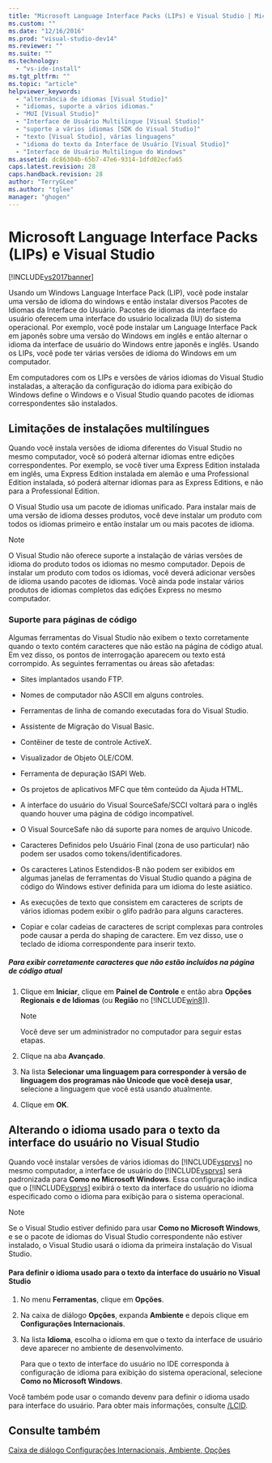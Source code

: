```yaml
---
title: "Microsoft Language Interface Packs (LIPs) e Visual Studio | Microsoft Docs"
ms.custom: ""
ms.date: "12/16/2016"
ms.prod: "visual-studio-dev14"
ms.reviewer: ""
ms.suite: ""
ms.technology: 
  - "vs-ide-install"
ms.tgt_pltfrm: ""
ms.topic: "article"
helpviewer_keywords: 
  - "alternância de idiomas [Visual Studio]"
  - "idiomas, suporte a vários idiomas."
  - "MUI [Visual Studio]"
  - "Interface de Usuário Multilíngue [Visual Studio]"
  - "suporte a vários idiomas [SDK do Visual Studio]"
  - "texto [Visual Studio], várias linguagens"
  - "idioma do texto da Interface de Usuário [Visual Studio]"
  - "Interface de Usuário Multilíngue do Windows"
ms.assetid: dc86304b-65b7-47e6-9314-1dfd02ecfa65
caps.latest.revision: 28
caps.handback.revision: 28
author: "TerryGLee"
ms.author: "tglee"
manager: "ghogen"
---
```

# Microsoft Language Interface Packs (LIPs) e Visual Studio
[!INCLUDE[vs2017banner](../code-quality/includes/vs2017banner.md)]

Usando um Windows Language Interface Pack \(LIP\), você pode instalar uma versão de idioma do windows e então instalar diversos Pacotes de Idiomas da Interface do Usuário.  Pacotes de idiomas da interface do usuário oferecem uma interface do usuário localizada \(IU\) do sistema operacional.  Por exemplo, você pode instalar um Language Interface Pack em japonês sobre uma versão do Windows em inglês e então alternar o idioma da interface de usuário do Windows entre japonês e inglês.  Usando os LIPs, você pode ter várias versões de idioma do Windows em um computador.  
  
 Em computadores com os LIPs e versões de vários idiomas do Visual Studio instaladas, a alteração da configuração do idioma para exibição do Windows define o Windows e o Visual Studio quando pacotes de idiomas correspondentes são instalados.  
  
## Limitações de instalações multilíngues  
 Quando você instala versões de idioma diferentes do Visual Studio no mesmo computador, você só poderá alternar idiomas entre edições correspondentes.  Por exemplo, se você tiver uma Express Edition instalada em inglês, uma Express Edition instalada em alemão e uma Professional Edition instalada, só poderá alternar idiomas para as Express Editions, e não para a Professional Edition.  
  
 O Visual Studio usa um pacote de idiomas unificado.  Para instalar mais de uma versão de idioma desses produtos, você deve instalar um produto com todos os idiomas primeiro e então instalar um ou mais pacotes de idioma.  
  
> [!NOTE]
>  O Visual Studio não oferece suporte a instalação de várias versões de idioma do produto todos os idiomas no mesmo computador.  Depois de instalar um produto com todos os idiomas, você deverá adicionar versões de idioma usando pacotes de idiomas.  Você ainda pode instalar vários produtos de idiomas completos das edições Express no mesmo computador.  
  
### Suporte para páginas de código  
 Algumas ferramentas do Visual Studio não exibem o texto corretamente quando o texto contém caracteres que não estão na página de código atual.  Em vez disso, os pontos de interrogação aparecem ou texto está corrompido.  As seguintes ferramentas ou áreas são afetadas:  
  
-   Sites implantados usando FTP.  
  
-   Nomes de computador não ASCII em alguns controles.  
  
-   Ferramentas de linha de comando executadas fora do Visual Studio.  
  
-   Assistente de Migração do Visual Basic.  
  
-   Contêiner de teste de controle ActiveX.  
  
-   Visualizador de Objeto OLE\/COM.  
  
-   Ferramenta de depuração ISAPI Web.  
  
-   Os projetos de aplicativos MFC que têm conteúdo da Ajuda HTML.  
  
-   A interface do usuário do Visual SourceSafe\/SCCI voltará para o inglês quando houver uma página de código incompatível.  
  
-   O Visual SourceSafe não dá suporte para nomes de arquivo Unicode.  
  
-   Caracteres Definidos pelo Usuário Final \(zona de uso particular\) não podem ser usados como tokens\/identificadores.  
  
-   Os caracteres Latinos Estendidos\-B não podem ser exibidos em algumas janelas de ferramentas do Visual Studio quando a página de código do Windows estiver definida para um idioma do leste asiático.  
  
-   As execuções de texto que consistem em caracteres de scripts de vários idiomas podem exibir o glifo padrão para alguns caracteres.  
  
-   Copiar e colar cadeias de caracteres de script complexas para controles pode causar a perda do shaping de caractere.  Em vez disso, use o teclado de idioma correspondente para inserir texto.  
  
##### Para exibir corretamente caracteres que não estão incluídos na página de código atual  
  
1.  Clique em **Iniciar**, clique em **Painel de Controle** e então abra **Opções Regionais e de Idiomas** \(ou **Região** no [!INCLUDE[win8](../debugger/includes/win8_md.md)]\).  
  
    > [!NOTE]
    >  Você deve ser um administrador no computador para seguir estas etapas.  
  
2.  Clique na aba **Avançado**.  
  
3.  Na lista **Selecionar uma linguagem para corresponder à versão de linguagem dos programas não Unicode que você deseja usar**, selecione a linguagem que você está usando atualmente.  
  
4.  Clique em **OK**.  
  
## Alterando o idioma usado para o texto da interface do usuário no Visual Studio  
 Quando você instalar versões de vários idiomas do [!INCLUDE[vsprvs](../code-quality/includes/vsprvs_md.md)] no mesmo computador, a interface de usuário do [!INCLUDE[vsprvs](../code-quality/includes/vsprvs_md.md)] será padronizada para **Como no Microsoft Windows**.  Essa configuração indica que o [!INCLUDE[vsprvs](../code-quality/includes/vsprvs_md.md)] exibirá o texto da interface do usuário no idioma especificado como o idioma para exibição para o sistema operacional.  
  
> [!NOTE]
>  Se o Visual Studio estiver definido para usar **Como no Microsoft Windows**, e se o pacote de idiomas do Visual Studio correspondente não estiver instalado, o Visual Studio usará o idioma da primeira instalação do Visual Studio.  
  
#### Para definir o idioma usado para o texto da interface do usuário no Visual Studio  
  
1.  No menu **Ferramentas**, clique em **Opções**.  
  
2.  Na caixa de diálogo **Opções**, expanda **Ambiente** e depois clique em **Configurações Internacionais**.  
  
3.  Na lista **Idioma**, escolha o idioma em que o texto da interface de usuário deve aparecer no ambiente de desenvolvimento.  
  
     Para que o texto de interface do usuário no IDE corresponda à configuração de idioma para exibição do sistema operacional, selecione **Como no Microsoft Windows**.  
  
 Você também pode usar o comando devenv para definir o idioma usado para interface do usuário.  Para obter mais informações, consulte [\/LCID](../ide/reference/lcid-devenv-exe.md).  
  
## Consulte também  
 [Caixa de diálogo Configurações Internacionais, Ambiente, Opções](../ide/reference/international-settings-environment-options-dialog-box.md)